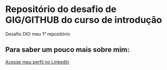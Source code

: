 # Repositório do desafio de GIG/GITHUB do curso de introdução
Desafio DIO meu 1° repositório


## Para saber um pouco mais sobre mim: 
[Acesse meu perfil no LinkedIn](https://www.linkedin.com/in/hugo-fonseca-69783588/)
